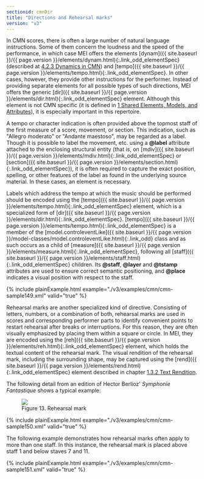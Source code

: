 ```yaml
---
sectionid: cmnDir
title: "Directions and Rehearsal marks"
version: "v3"
---
```




In CMN scores, there is often a large number of natural language instructions. Some
of them
concern the loudness and the speed of the performance, in which case MEI offers the
elements
[dynam]({{ site.baseurl }}/{{ page.version }}/elements/dynam.html){:.link_odd_elementSpec} (described at <a class="link_ptr" title="Dynamics in CMN" href="{{ site.baseurl }}/{{ page.version }}/guidelines/cmn.html#cmnDynam">4.2.3 Dynamics in CMN</a>) and [tempo]({{ site.baseurl }}/{{ page.version }}/elements/tempo.html){:.link_odd_elementSpec}. In other cases, however, they provide other instructions for the performer.
Instead of providing separate elements for all possible types of such directions,
MEI offers
the generic [dir]({{ site.baseurl }}/{{ page.version }}/elements/dir.html){:.link_odd_elementSpec} element. Although this element is not CMN specific (it
is defined in 
<a class="link_ptr" title="Shared Elements, Models, and Attributes" href="{{ site.baseurl }}/{{ page.version }}/guidelines/shared.html">1 Shared Elements, Models, and Attributes</a>), it is especially important in this repertoire.

A tempo or character indication is often provided above the topmost staff of the first
measure of a score, movement, or section. This indication, such as "Allegro moderato"
or
"Andante maestoso", may be regarded as a label. Though it is possible to label the
movement,
etc. using a **@label** attribute attached to the enclosing structural entity (that
is, on [mdiv]({{ site.baseurl }}/{{ page.version }}/elements/mdiv.html){:.link_odd_elementSpec} or [section]({{ site.baseurl }}/{{ page.version }}/elements/section.html){:.link_odd_elementSpec}), it is often required to
capture the exact position, spelling, or other features of the label as found in the
underlying source material. In these cases, an element is necessary.

Labels which address the tempo at which the music should be performed should be encoded
using the [tempo]({{ site.baseurl }}/{{ page.version }}/elements/tempo.html){:.link_odd_elementSpec} element, which is a specialized form of [dir]({{ site.baseurl }}/{{ page.version }}/elements/dir.html){:.link_odd_elementSpec}. [tempo]({{ site.baseurl }}/{{ page.version }}/elements/tempo.html){:.link_odd_elementSpec} is a member of the [model.controleventLike]({{ site.baseurl }}/{{ page.version }}/model-classes/model.controleventLike.html){:.link_odd} class and as such occurs as a child of [measure]({{ site.baseurl }}/{{ page.version }}/elements/measure.html){:.link_odd_elementSpec}, following all [staff]({{ site.baseurl }}/{{ page.version }}/elements/staff.html){:.link_odd_elementSpec} children. Its **@staff**,
**@layer** and **@tstamp** attributes are used to ensure correct semantic
positioning, and **@place** indicates a visual position with respect to the staff.

{% include plainExample.html example="./v3/examples/cmn/cmn-sample149.xml" valid="true" %}


Rehearsal marks are another specialized kind of directive. Consisting of
letters, numbers, or a combination of both, rehearsal marks are used in scores and
corresponding performer parts to identify convenient points to restart rehearsal after
breaks or interruptions. For this reason, they are often visually emphasized by placing
them
within a square or circle. In MEI, they are encoded using the [reh]({{ site.baseurl }}/{{ page.version }}/elements/reh.html){:.link_odd_elementSpec}
element, which holds the textual content of the rehearsal mark. The visual rendition
of the
rehearsal mark, including the surrounding shape, may be captured using the [rend]({{ site.baseurl }}/{{ page.version }}/elements/rend.html){:.link_odd_elementSpec} element described in chapter 
<a class="link_ptr" title="Text Rendition" href="{{ site.baseurl }}/{{ page.version }}/guidelines/shared.html#sharedTextRendition">1.3.2 Text Rendition</a>.

The following detail from an edition of Hector Berlioz' *Symphonie
Fantastique* shows a typical example:


<figure class="figure">
   <img src="../../../../guidelines/v3/Images/modules/cmn/reh_berlioz.png" class="img-responsive"></img>
   <figcaption class="figure-caption">Figure 13. Rehearsal mark</figcaption>
</figure>
{% include plainExample.html example="./v3/examples/cmn/cmn-sample150.xml" valid="true" %}


The following example demonstrates how rehearsal marks often apply to more than one
staff.
In this instance, the rehearsal mark is placed above staff 1 and below staves 7 and
11.

{% include plainExample.html example="./v3/examples/cmn/cmn-sample151.xml" valid="true" %}


